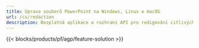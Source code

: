 ```yaml
---
title: Úprava souborů PowerPoint na Windows, Linux a macOS
url: /cs/redaction
description: Bezplatná aplikace a rozhraní API pro redigování citlivých informací z PPT PPTX a ODP
---
```


{{< blocks/products/pf/agp/feature-solution >}} 

